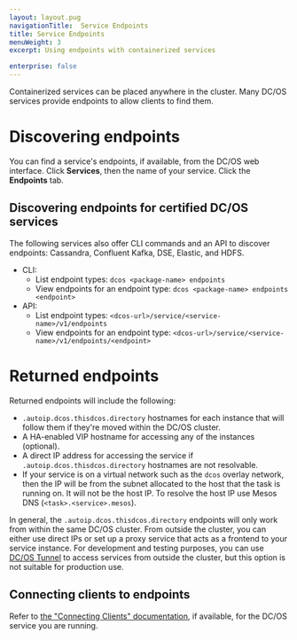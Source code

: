 ```yaml
---
layout: layout.pug
navigationTitle:  Service Endpoints
title: Service Endpoints
menuWeight: 3
excerpt: Using endpoints with containerized services

enterprise: false
---
```



Containerized services can be placed anywhere in the cluster. Many DC/OS services provide endpoints to allow clients to find them.

# Discovering endpoints
You can find a service's endpoints, if available, from the DC/OS web interface. Click **Services**, then the name of your service. Click the **Endpoints** tab.

## Discovering endpoints for certified DC/OS services
The following services also offer CLI commands and an API to discover endpoints: Cassandra, Confluent Kafka, DSE, Elastic, and HDFS.

- CLI:
  - List endpoint types: `dcos <package-name> endpoints`
  - View endpoints for an endpoint type: `dcos <package-name> endpoints <endpoint>`
- API:
  - List endpoint types: `<dcos-url>/service/<service-name>/v1/endpoints`
  - View endpoints for an endpoint type: `<dcos-url>/service/<service-name>/v1/endpoints/<endpoint>`

# Returned endpoints

Returned endpoints will include the following:

- `.autoip.dcos.thisdcos.directory` hostnames for each instance that will follow them if they're moved within the DC/OS cluster.
- A HA-enabled VIP hostname for accessing any of the instances (optional).
- A direct IP address for accessing the service if `.autoip.dcos.thisdcos.directory` hostnames are not resolvable.
- If your service is on a virtual network such as the `dcos` overlay network, then the IP will be from the subnet allocated to the host that the task is running on. It will not be the host IP. To resolve the host IP use Mesos DNS (`<task>.<service>.mesos`).

In general, the `.autoip.dcos.thisdcos.directory` endpoints will only work from within the same DC/OS cluster. From outside the cluster, you can either use direct IPs or set up a proxy service that acts as a frontend to your service instance. For development and testing purposes, you can use [DC/OS Tunnel](/dcos/1.11/developing-services/tunnel/) to access services from outside the cluster, but this option is not suitable for production use.

## Connecting clients to endpoints

Refer to [the "Connecting Clients" documentation](/dcos/services/), if available, for the DC/OS service you are running.
